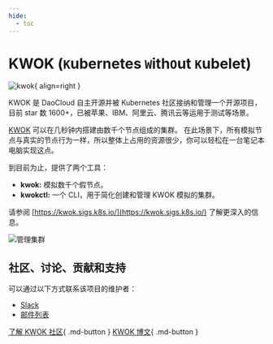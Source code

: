 ```yaml
---
hide:
  - toc
---
```


# KWOK (`K`ubernetes `W`ith`O`ut `K`ubelet)

![kwok](https://docs.daocloud.io/daocloud-docs-images/docs/community/images/kwok.png){ align=right }

KWOK 是 DaoCloud 自主开源并被 Kubernetes 社区接纳和管理一个开源项目，目前 star 数 1600+，已被苹果、IBM、阿里云、腾讯云等运用于测试等场景。

[KWOK](https://sigs.k8s.io/kwok) 可以在几秒钟内搭建由数千个节点组成的集群。
在此场景下，所有模拟节点与真实的节点行为一样，所以整体上占用的资源很少，你可以轻松在一台笔记本电脑实现这点。

到目前为止，提供了两个工具：

- **kwok:** 模拟数千个假节点。
- **kwokctl:** 一个 CLI，用于简化创建和管理 KWOK 模拟的集群。

请参阅 [https://kwok.sigs.k8s.io/](https://kwok.sigs.k8s.io/) 了解更深入的信息。

![管理集群](https://docs.daocloud.io/daocloud-docs-images/docs/community/images/manage-clusters.svg)

## 社区、讨论、贡献和支持

可以通过以下方式联系该项目的维护者：

- [Slack](https://kubernetes.slack.com/messages/sig-scheduling)
- [邮件列表](https://groups.google.com/forum/#!forum/kubernetes-sig-scheduling)

[了解 KWOK 社区](https://github.com/kubernetes-sigs/kwok){ .md-button }
[KWOK 博文](../blogs/2023/230301-kwok.md){ .md-button }
